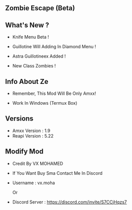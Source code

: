 Zombie Escape (Beta)
-
        
What's New ?
--------------

- Knife Menu Beta !

- Guillotine Will Adding In Diamond Menu !

- Astra Guillotineex Added !

- New Class Zombies !

Info About Ze
--------------

- Remember, This Mod Will Be Only Amxx!

- Work In Windows (Termux Box)

Versions
--------------

- Amxx Version : 1.9
- Reapi Version : 5.22

Modify Mod
--------------

- Credit By VX MOHAMED

- If You Want Buy Sma Contact Me In Discord

- Username : vx.moha

  Or

- Discord Server : https://discord.com/invite/S7CCjHqzs7
